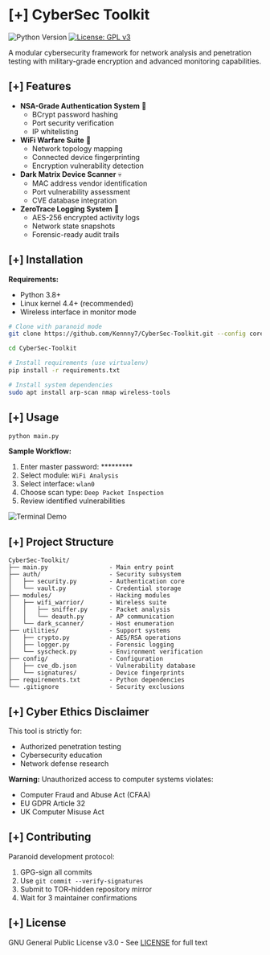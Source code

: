 # [+] CyberSec Toolkit

![Python Version](https://img.shields.io/badge/python-3.8%2B-blue)
[![License: GPL v3](https://img.shields.io/badge/License-GPLv3-blue.svg)](https://www.gnu.org/licenses/gpl-3.0.txt)

A modular cybersecurity framework for network analysis and penetration testing with military-grade encryption and advanced monitoring capabilities.

## [+] Features

- **NSA-Grade Authentication System** 🔑
  - BCrypt password hashing
  - Port security verification
  - IP whitelisting
- **WiFi Warfare Suite** 📡
  - Network topology mapping
  - Connected device fingerprinting
  - Encryption vulnerability detection
- **Dark Matrix Device Scanner** 💀
  - MAC address vendor identification
  - Port vulnerability assessment
  - CVE database integration
- **ZeroTrace Logging System** 📜
  - AES-256 encrypted activity logs
  - Network state snapshots
  - Forensic-ready audit trails

## [+] Installation

**Requirements:**
- Python 3.8+
- Linux kernel 4.4+ (recommended)
- Wireless interface in monitor mode

```bash
# Clone with paranoid mode
git clone https://github.com/Kennny7/CyberSec-Toolkit.git --config core.hooksPath=.githooks

cd CyberSec-Toolkit

# Install requirements (use virtualenv)
pip install -r requirements.txt

# Install system dependencies
sudo apt install arp-scan nmap wireless-tools
```

## [+] Usage

```bash
python main.py
```

**Sample Workflow:**
1. Enter master password: *********
2. Select module: `WiFi Analysis`
3. Select interface: `wlan0`
4. Choose scan type: `Deep Packet Inspection`
5. Review identified vulnerabilities

![Terminal Demo](docs/demo.gif)

## [+] Project Structure

```
CyberSec-Toolkit/
├── main.py                 - Main entry point
├── auth/                   - Security subsystem
│   ├── security.py         - Authentication core
│   └── vault.py            - Credential storage
├── modules/                - Hacking modules
│   ├── wifi_warrior/       - Wireless suite
│   │   ├── sniffer.py      - Packet analysis
│   │   └── deauth.py       - AP communication
│   └── dark_scanner/       - Host enumeration
├── utilities/              - Support systems
│   ├── crypto.py           - AES/RSA operations
│   ├── logger.py           - Forensic logging
│   └── syscheck.py         - Environment verification
├── config/                 - Configuration
│   ├── cve_db.json         - Vulnerability database
│   └── signatures/         - Device fingerprints
├── requirements.txt        - Python dependencies
└── .gitignore              - Security exclusions
```

## [+] Cyber Ethics Disclaimer

This tool is strictly for:
- Authorized penetration testing
- Cybersecurity education
- Network defense research

**Warning:** Unauthorized access to computer systems violates:
- Computer Fraud and Abuse Act (CFAA)
- EU GDPR Article 32
- UK Computer Misuse Act

## [+] Contributing

Paranoid development protocol:
1. GPG-sign all commits
2. Use `git commit --verify-signatures`
3. Submit to TOR-hidden repository mirror
4. Wait for 3 maintainer confirmations

## [+] License

GNU General Public License v3.0 - See [LICENSE](LICENSE) for full text

